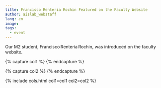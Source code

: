 ```yaml
---
title: Francisco Renteria Rochin Featured on the Faculty Website
author: aislab_webstaff
lang: en
image: 
tags:
  - event
---
```


Our M2 student, Francisco Renteria Rochin, was introduced on the faculty website.

{% capture col1 %}
{% endcapture %}

{% capture col2 %}
{% endcapture %}

{% include cols.html col1=col1 col2=col2 %}
